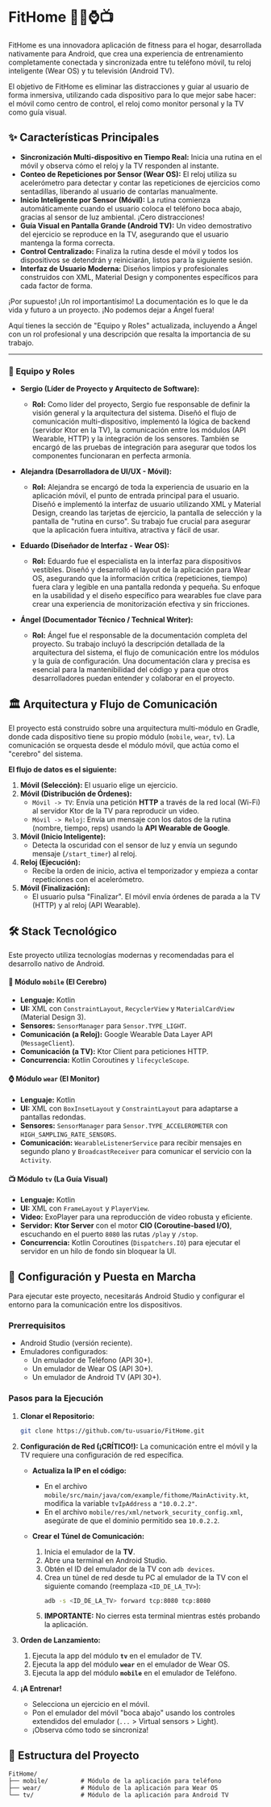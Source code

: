 # FitHome 🏋️‍♂️⌚️📺

FitHome es una innovadora aplicación de fitness para el hogar, desarrollada nativamente para Android, que crea una experiencia de entrenamiento completamente conectada y sincronizada entre tu teléfono móvil, tu reloj inteligente (Wear OS) y tu televisión (Android TV).

El objetivo de FitHome es eliminar las distracciones y guiar al usuario de forma inmersiva, utilizando cada dispositivo para lo que mejor sabe hacer: el móvil como centro de control, el reloj como monitor personal y la TV como guía visual.

## ✨ Características Principales

*   **Sincronización Multi-dispositivo en Tiempo Real:** Inicia una rutina en el móvil y observa cómo el reloj y la TV responden al instante.
*   **Conteo de Repeticiones por Sensor (Wear OS):** El reloj utiliza su acelerómetro para detectar y contar las repeticiones de ejercicios como sentadillas, liberando al usuario de contarlas manualmente.
*   **Inicio Inteligente por Sensor (Móvil):** La rutina comienza automáticamente cuando el usuario coloca el teléfono boca abajo, gracias al sensor de luz ambiental. ¡Cero distracciones!
*   **Guía Visual en Pantalla Grande (Android TV):** Un video demostrativo del ejercicio se reproduce en la TV, asegurando que el usuario mantenga la forma correcta.
*   **Control Centralizado:** Finaliza la rutina desde el móvil y todos los dispositivos se detendrán y reiniciarán, listos para la siguiente sesión.
*   **Interfaz de Usuario Moderna:** Diseños limpios y profesionales construidos con XML, Material Design y componentes específicos para cada factor de forma.


¡Por supuesto! ¡Un rol importantísimo! La documentación es lo que le da vida y futuro a un proyecto. ¡No podemos dejar a Ángel fuera!

Aquí tienes la sección de "Equipo y Roles" actualizada, incluyendo a Ángel con un rol profesional y una descripción que resalta la importancia de su trabajo.

---

### 👥 Equipo y Roles

*   **Sergio (Líder de Proyecto y Arquitecto de Software):**
    *   **Rol:** Como líder del proyecto, Sergio fue responsable de definir la visión general y la arquitectura del sistema. Diseñó el flujo de comunicación multi-dispositivo, implementó la lógica de backend (servidor Ktor en la TV), la comunicación entre los módulos (API Wearable, HTTP) y la integración de los sensores. También se encargó de las pruebas de integración para asegurar que todos los componentes funcionaran en perfecta armonía.

*   **Alejandra (Desarrolladora de UI/UX - Móvil):**
    *   **Rol:** Alejandra se encargó de toda la experiencia de usuario en la aplicación móvil, el punto de entrada principal para el usuario. Diseñó e implementó la interfaz de usuario utilizando XML y Material Design, creando las tarjetas de ejercicio, la pantalla de selección y la pantalla de "rutina en curso". Su trabajo fue crucial para asegurar que la aplicación fuera intuitiva, atractiva y fácil de usar.

*   **Eduardo (Diseñador de Interfaz - Wear OS):**
    *   **Rol:** Eduardo fue el especialista en la interfaz para dispositivos vestibles. Diseñó y desarrolló el layout de la aplicación para Wear OS, asegurando que la información crítica (repeticiones, tiempo) fuera clara y legible en una pantalla redonda y pequeña. Su enfoque en la usabilidad y el diseño específico para wearables fue clave para crear una experiencia de monitorización efectiva y sin fricciones.

*   **Ángel (Documentador Técnico / Technical Writer):**
    *   **Rol:** Ángel fue el responsable de la documentación completa del proyecto. Su trabajo incluyó la descripción detallada de la arquitectura del sistema, el flujo de comunicación entre los módulos y la guía de configuración. Una documentación clara y precisa es esencial para la mantenibilidad del código y para que otros desarrolladores puedan entender y colaborar en el proyecto.

## 🏛️ Arquitectura y Flujo de Comunicación

El proyecto está construido sobre una arquitectura multi-módulo en Gradle, donde cada dispositivo tiene su propio módulo (`mobile`, `wear`, `tv`). La comunicación se orquesta desde el módulo móvil, que actúa como el "cerebro" del sistema.

**El flujo de datos es el siguiente:**

1.  **Móvil (Selección):** El usuario elige un ejercicio.
2.  **Móvil (Distribución de Órdenes):**
    *   `Móvil -> TV`: Envía una petición **HTTP** a través de la red local (Wi-Fi) al servidor Ktor de la TV para reproducir un video.
    *   `Móvil -> Reloj`: Envía un mensaje con los datos de la rutina (nombre, tiempo, reps) usando la **API Wearable de Google**.
3.  **Móvil (Inicio Inteligente):**
    *   Detecta la oscuridad con el sensor de luz y envía un segundo mensaje (`/start_timer`) al reloj.
4.  **Reloj (Ejecución):**
    *   Recibe la orden de inicio, activa el temporizador y empieza a contar repeticiones con el acelerómetro.
5.  **Móvil (Finalización):**
    *   El usuario pulsa "Finalizar". El móvil envía órdenes de parada a la TV (HTTP) y al reloj (API Wearable).

## 🛠️ Stack Tecnológico

Este proyecto utiliza tecnologías modernas y recomendadas para el desarrollo nativo de Android.

#### 📱 Módulo `mobile` (El Cerebro)
*   **Lenguaje:** Kotlin
*   **UI:** XML con `ConstraintLayout`, `RecyclerView` y `MaterialCardView` (Material Design 3).
*   **Sensores:** `SensorManager` para `Sensor.TYPE_LIGHT`.
*   **Comunicación (a Reloj):** Google Wearable Data Layer API (`MessageClient`).
*   **Comunicación (a TV):** Ktor Client para peticiones HTTP.
*   **Concurrencia:** Kotlin Coroutines y `lifecycleScope`.

#### ⌚️ Módulo `wear` (El Monitor)
*   **Lenguaje:** Kotlin
*   **UI:** XML con `BoxInsetLayout` y `ConstraintLayout` para adaptarse a pantallas redondas.
*   **Sensores:** `SensorManager` para `Sensor.TYPE_ACCELEROMETER` con `HIGH_SAMPLING_RATE_SENSORS`.
*   **Comunicación:** `WearableListenerService` para recibir mensajes en segundo plano y `BroadcastReceiver` para comunicar el servicio con la `Activity`.

#### 📺 Módulo `tv` (La Guía Visual)
*   **Lenguaje:** Kotlin
*   **UI:** XML con `FrameLayout` y `PlayerView`.
*   **Video:** ExoPlayer para una reproducción de video robusta y eficiente.
*   **Servidor:** **Ktor Server** con el motor **CIO (Coroutine-based I/O)**, escuchando en el puerto `8080` las rutas `/play` y `/stop`.
*   **Concurrencia:** Kotlin Coroutines (`Dispatchers.IO`) para ejecutar el servidor en un hilo de fondo sin bloquear la UI.

## 🚀 Configuración y Puesta en Marcha

Para ejecutar este proyecto, necesitarás Android Studio y configurar el entorno para la comunicación entre los dispositivos.

### Prerrequisitos
*   Android Studio (versión reciente).
*   Emuladores configurados:
    *   Un emulador de Teléfono (API 30+).
    *   Un emulador de Wear OS (API 30+).
    *   Un emulador de Android TV (API 30+).

### Pasos para la Ejecución

1.  **Clonar el Repositorio:**
    ```bash
    git clone https://github.com/tu-usuario/FitHome.git
    ```

2.  **Configuración de Red (¡CRÍTICO!):**
    La comunicación entre el móvil y la TV requiere una configuración de red específica.

    *   **Actualiza la IP en el código:**
        *   En el archivo `mobile/src/main/java/com/example/fithome/MainActivity.kt`, modifica la variable `tvIpAddress` a `"10.0.2.2"`.
        *   En el archivo `mobile/res/xml/network_security_config.xml`, asegúrate de que el dominio permitido sea `10.0.2.2`.

    *   **Crear el Túnel de Comunicación:**
        1.  Inicia el emulador de la **TV**.
        2.  Abre una terminal en Android Studio.
        3.  Obtén el ID del emulador de la TV con `adb devices`.
        4.  Crea un túnel de red desde tu PC al emulador de la TV con el siguiente comando (reemplaza `<ID_DE_LA_TV>`):
            ```bash
            adb -s <ID_DE_LA_TV> forward tcp:8080 tcp:8080
            ```
        5.  **IMPORTANTE:** No cierres esta terminal mientras estés probando la aplicación.

3.  **Orden de Lanzamiento:**
    1.  Ejecuta la app del módulo **`tv`** en el emulador de TV.
    2.  Ejecuta la app del módulo **`wear`** en el emulador de Wear OS.
    3.  Ejecuta la app del módulo **`mobile`** en el emulador de Teléfono.

4.  **¡A Entrenar!**
    *   Selecciona un ejercicio en el móvil.
    *   Pon el emulador del móvil "boca abajo" usando los controles extendidos del emulador (`...` > Virtual sensors > Light).
    *   ¡Observa cómo todo se sincroniza!

## 📂 Estructura del Proyecto
```
FitHome/
├── mobile/         # Módulo de la aplicación para teléfono
├── wear/           # Módulo de la aplicación para Wear OS
└── tv/             # Módulo de la aplicación para Android TV
```
